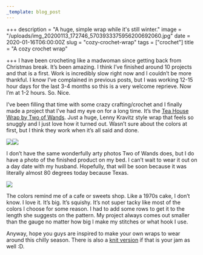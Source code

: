 ```yaml
---
_template: blog_post
---
```


+++
description = "A huge, simple wrap while it's still winter."
image = "/uploads/img_20200113_172746_5703933375956200692060.jpg"
date = 2020-01-16T06:00:00Z
slug = "cozy-crochet-wrap"
tags = ["crochet"]
title = "A cozy crochet wrap"

+++
I have been crocheting like a madwoman since getting back from Christmas break. It’s been amazing. I think I’ve finished around 10 projects and that is a first. Work is incredibly slow right now and I couldn’t be more thankful. I know I’ve complained in previous posts, but I was working 12-15 hour days for the last 3-4 months so this is a very welcome reprieve. Now I’m at 1-2 hours. So. Nice.

I’ve been filling that time with some crazy crafting/crochet and I finally made a project that I’ve had my eye on for a long time. It’s the [Tea House Wrap by Two of Wands](https://www.twoofwands.com/blog/tea-house-wrap). Just a huge, Lenny Kravitz style wrap that feels so snuggly and I just love how it turned out. Wasn’t sure about the colors at first, but I think they work when it’s all said and done.

![](/uploads/working-on-wrap.jpg)![](/uploads/almost-done.jpg)

I don’t have the same wonderfully arty photos Two of Wands does, but I do have a photo of the finished product on my bed. I can’t wait to wear it out on a day date with my husband. Hopefully, that will be soon because it was literally almost 80 degrees today because Texas.

![](/uploads/img_20200113_172746_5703933375956200692060.jpg)

The colors remind me of a cafe or sweets shop. Like a 1970s cake, I don’t know. I love it. It’s big. It’s squishy. It’s not super tacky like most of the colors I choose for some reason. I had to add some rows to get it to the length she suggests on the pattern. My project always comes out smaller than the gauge no matter how big I make my stitches or what hook I use.

Anyway, hope you guys are inspired to make your own wraps to wear around this chilly season. There is also a [knit version](https://www.twoofwands.com/blog/coffee-shop-wrap) if that is your jam as well :D.
